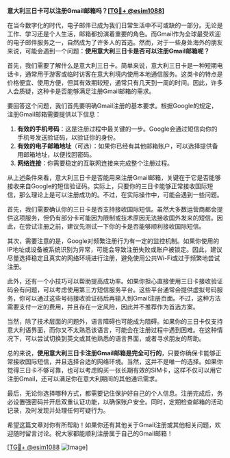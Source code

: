 **意大利三日卡可以注册Gmail邮箱吗？[[TG💪+ @esim1088](https://t.me/s/esim1088)]**

在当今数字化的时代，电子邮件已成为我们日常生活中不可或缺的一部分。无论是工作、学习还是个人生活，邮箱都扮演着重要的角色。而Gmail作为全球最受欢迎的电子邮件服务之一，自然成为了许多人的首选。然而，对于一些身处海外的朋友来说，可能会遇到一个问题：**使用意大利三日卡是否可以注册Gmail邮箱呢？**

首先，我们需要了解什么是意大利三日卡。简单来说，意大利三日卡是一种短期电话卡，通常用于游客或临时访客在意大利境内使用本地通信服务。这类卡的特点是价格便宜、使用方便，但其有效期较短，通常只有几天到一周的时间。因此，许多人会质疑，这种卡是否能够满足注册Gmail邮箱的需求。

要回答这个问题，我们首先要明确Gmail注册的基本要求。根据Google的规定，注册Gmail邮箱需要提供以下信息：

1. **有效的手机号码**：这是注册过程中最关键的一步。Google会通过短信向你的手机号发送验证码，以验证你的身份。
2. **有效的电子邮箱地址**（可选）：如果你已经有其他邮箱账户，可以选择提供备用邮箱地址，以便找回密码。
3. **网络连接**：你需要稳定的互联网连接来完成整个注册过程。

从上述条件来看，意大利三日卡是否能用来注册Gmail邮箱，关键在于它是否能够接收来自Google的短信验证码。实际上，只要你的三日卡能够正常接收国际短信，那么理论上是可以注册成功的。不过，在实际操作中，可能会遇到一些问题。

首先，我们需要确认你的三日卡是否支持接收国际短信。虽然大多数运营商都会提供这项服务，但仍有部分卡可能因为限制或技术原因无法接收国外发来的短信。因此，在尝试注册之前，建议先测试一下你的卡是否能够顺利接收国际短信。

其次，需要注意的是，Google对频繁注册行为有一定的监控机制。如果你使用的IP地址或设备被系统识别为异常，可能会导致注册失败或账户被锁定。因此，建议尽量选择稳定且真实的网络环境进行注册，避免使用公共Wi-Fi或过于频繁地尝试注册。

此外，还有一个小技巧可以帮助提高成功率。如果你担心直接使用三日卡接收验证码会有问题，可以考虑使用第三方短信服务平台。这些平台通常会提供虚拟号码服务，你可以通过这些号码接收验证码后再输入到Gmail注册页面。不过，这种方法需要支付一定的费用，并且存在一定风险，因此并不推荐作为首选方案。

当然，除了技术层面的问题外，语言障碍也可能成为阻碍。如果你的三日卡仅支持意大利语界面，而你又不太熟悉该语言，可能会在注册过程中遇到困难。在这种情况下，可以尝试切换到英文或其他熟悉的语言界面，或者寻求朋友的帮助。

总的来说，**使用意大利三日卡注册Gmail邮箱是完全可行的**，只要你确保卡能够正常接收国际短信，并且选择合适的网络环境。当然，这并不是唯一的选择。如果你觉得三日卡不够可靠，也可以考虑购买一张长期有效的SIM卡，这样不仅可以用它注册Gmail，还可以满足你在意大利期间的其他通讯需求。

最后，无论你选择哪种方式，都需要记住保护好自己的个人信息。注册完成后，务必设置强密码并开启双重认证功能，以确保账户安全。同时，定期检查邮箱的活动记录，及时发现并处理任何可疑行为。

希望这篇文章对你有所帮助！如果你还有其他关于Gmail注册或其他相关问题，欢迎随时留言讨论。祝大家都能顺利注册属于自己的Gmail邮箱！

[[TG💪+ @esim1088](https://t.me/s/esim1088) ![Image](https://i.postimg.cc/4NQfJmqS/Snipaste-2025-05-13-00-14-12.png)]